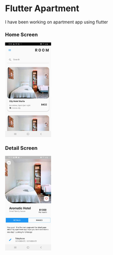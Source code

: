 <h1>Flutter Apartment</h1>

<p> I have been working on apartment app using flutter</p>
<h3>Home Screen</h3>
<img src="https://github.com/paulmanoni/flutter_apartment/blob/master/assets/Screenshot_20200712-080643.jpg" width='30%' height='50%'/>
<h3>Detail Screen</h3>
<img src="https://github.com/paulmanoni/flutter_apartment/blob/master/assets/Screenshot_20200712-081929.jpg" width='30%' height='50%'/>
